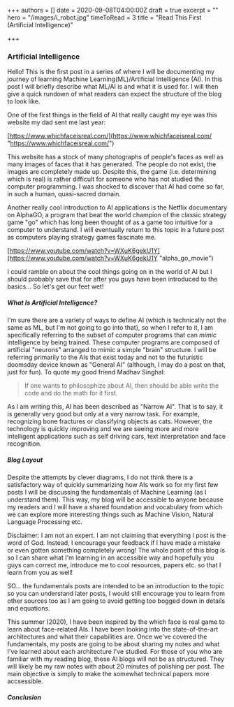 +++
authors = []
date = 2020-09-08T04:00:00Z
draft = true
excerpt = ""
hero = "/images/i_robot.jpg"
timeToRead = 3
title = "Read This First (Artificial Intelligence)"

+++
### Artificial Intelligence

Hello! This is the first post in a series of where I will be documenting my journey of learning Machine Learning(ML)/Artificial Intelligence (AI). In this post I will briefly describe what ML/AI is and what it is used for. I will then give a quick rundown of what readers can expect the structure of the blog to look like.

One of the first things in the field of AI that really caught my eye was this website my dad sent me last year:

[https://www.whichfaceisreal.com/](https://www.whichfaceisreal.com/ "https://www.whichfaceisreal.com/")

This website has a stock of many photographs of people's faces as well as many images of faces that it has generated. The people do not exist, the images are completely made up. Despite this, the game (i.e. determining which is real) is rather difficult for someone who has not studied the computer programming. I was shocked to discover that AI had come so far, in such a human, quasi-sacred domain.

Another really cool introduction to AI applications is the Netflix documentary on AlphaGO, a program that beat the world champion of the classic strategy game "go" which has long been thought of as a game too intuitive for a computer to understand. I will eventually return to this topic in a future post as computers playing strategy games fascinate me.

[https://www.youtube.com/watch?v=WXuK6gekU1Y](https://www.youtube.com/watch?v=WXuK6gekU1Y "alpha_go_movie")

I could ramble on about the cool things going on in the world of AI but I should probably save that for after you guys have been introduced to the basics... So let's get our feet wet!

##### What Is Artificial Intelligence?

I'm sure there are a variety of ways to define AI (which is technically not the same as ML, but I'm not going to go into that), so when I refer to it, I am specifically referring to the subset of computer programs that can _mimic_ intelligence by being trained. These computer programs are composed of artificial "neurons" arranged to mimic a simple "brain" structure. I will be referring primarily to the AIs that exist today and not to the futuristic doomsday device known as "General AI" (although, I may do a post on that, just for fun). To quote my good friend Madhav Singhal: 

> If one wants to philosophize about AI, then should be able write the code and do the math for it first.

As I am writing this, AI has been described as "Narrow AI". That is to say, it is generally very good but only at a very narrow task. For example, recognizing bone fractures or classifying objects as cats. However, the technology is quickly improving and we are seeing more and more intelligent applications such as self driving cars, text interpretation and face recognition. 

#####  Blog Layout

Despite the attempts by clever diagrams, I do not think there is a satisfactory way of quickly summarizing how AIs work so for my first few posts I will be discussing the fundamentals of Machine Learning (as I understand them). This way, my blog will be accessible to anyone because my readers and I will have a shared foundation and vocabulary from which we can explore more interesting things such as Machine Vision, Natural Language Processing etc. 

Disclaimer: I am not an expert. I am not claiming that everything I post is the word of God. Instead, I encourage your feedback if I have made a mistake or even gotten something completely wrong! The whole point of this blog is so I can share what I'm learning in an accessible way and hopefully you guys can correct me, introduce me to cool resources, papers etc. so that I learn from you as well!

SO... the fundamentals posts are intended to be an introduction to the topic so you can understand later posts, I would still encourage you to learn from other sources too as I am going to avoid getting too bogged down in details and equations.

This summer (2020), I have been inspired by the which face is real game to learn about face-related AIs. I have been looking into the state-of-the-art architectures and what their capabilities are. Once we've covered the fundamentals,  my posts are going to be about sharing my notes and what I've learned about each architecture I've studied. For those of you who are familiar with my reading blog, these AI blogs will not be as structured. They will likely be my raw notes with about 20 minutes of polishing per post. The main objective is simply to make the somewhat technical papers more accsessible.

##### Conclusion